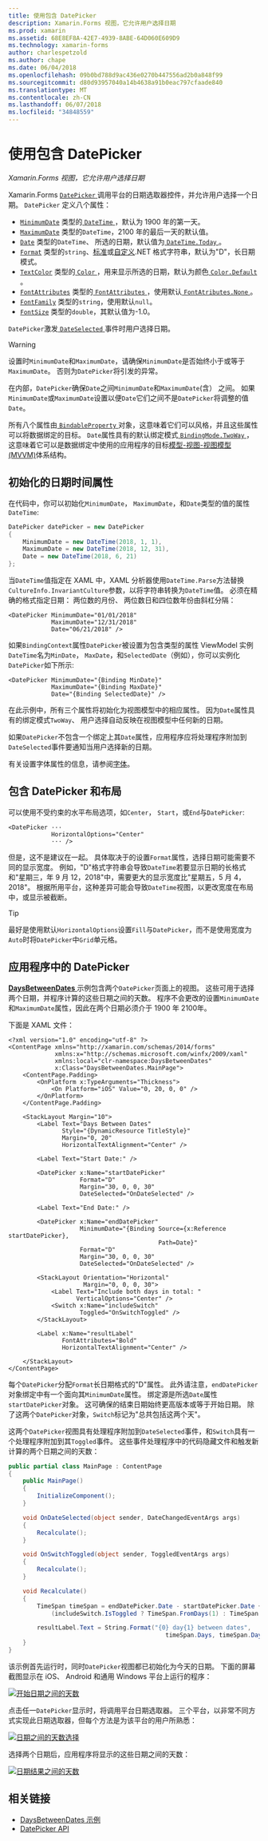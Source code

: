 ```yaml
---
title: 使用包含 DatePicker
description: Xamarin.Forms 视图，它允许用户选择日期
ms.prod: xamarin
ms.assetid: 68E8EF8A-42E7-4939-8ABE-64D060E609D9
ms.technology: xamarin-forms
author: charlespetzold
ms.author: chape
ms.date: 06/04/2018
ms.openlocfilehash: 09b0bd788d9ac436e0270b447556ad2b0a848f99
ms.sourcegitcommit: d80d93957040a14b4638a91b0eac797cfaade840
ms.translationtype: MT
ms.contentlocale: zh-CN
ms.lasthandoff: 06/07/2018
ms.locfileid: "34848559"
---
```

# <a name="using-datepicker"></a>使用包含 DatePicker

_Xamarin.Forms 视图，它允许用户选择日期_

Xamarin.Forms [ `DatePicker` ](https://developer.xamarin.com/api/type/Xamarin.Forms.DatePicker/)调用平台的日期选取器控件，并允许用户选择一个日期。 `DatePicker` 定义八个属性：

- [`MinimumDate`](https://developer.xamarin.com/api/property/Xamarin.Forms.DatePicker.MinimumDate/) 类型的[ `DateTime` ](https://developer.xamarin.com/api/type/System.DateTime/)，默认为 1900 年的第一天。
- [`MaximumDate`](https://developer.xamarin.com/api/property/Xamarin.Forms.DatePicker.MaximumDate/) 类型的`DateTime`，2100 年的最后一天的默认值。
- [`Date`](https://developer.xamarin.com/api/property/Xamarin.Forms.DatePicker.Date/) 类型的`DateTime`、 所选的日期，默认值为[ `DateTime.Today` ](https://developer.xamarin.com/api/property/System.DateTime.Today/)。
- [`Format`](https://developer.xamarin.com/api/property/Xamarin.Forms.DatePicker.Format/) 类型的`string`、[标准](/dotnet/standard/base-types/standard-date-and-time-format-strings/)或[自定义](/dotnet/standard/base-types/custom-date-and-time-format-strings/).NET 格式字符串，默认为"D"，长日期模式。
- [`TextColor`](https://developer.xamarin.com/api/property/Xamarin.Forms.DatePicker.TextColor/) 类型的[ `Color` ](https://developer.xamarin.com/api/type/Xamarin.Forms.Color/)，用来显示所选的日期，默认为颜色[ `Color.Default` ](https://developer.xamarin.com/api/property/Xamarin.Forms.Color.Default/)。
- [`FontAttributes`](xref:Xamarin.Forms.DatePicker.FontAttributes) 类型的[ `FontAttributes` ](xref:Xamarin.Forms.FontAttributes)，使用默认[ `FontAtributes.None` ](xref:Xamarin.Forms.FontAttributes.None)。
- [`FontFamily`](xref:Xamarin.Forms.DatePicker.FontFamily) 类型的`string`，使用默认`null`。
- [`FontSize`](xref:Xamarin.Forms.DatePicker.FontSize) 类型的`double`，其默认值为-1.0。

`DatePicker`激发[ `DateSelected` ](https://developer.xamarin.com/api/event/Xamarin.Forms.DatePicker.DateSelected/)事件时用户选择日期。

> [!WARNING]
> 设置时`MinimumDate`和`MaximumDate`，请确保`MinimumDate`是否始终小于或等于`MaximumDate`。 否则为`DatePicker`将引发的异常。

在内部，`DatePicker`确保`Date`之间`MinimumDate`和`MaximumDate`(含） 之间。 如果`MinimumDate`或`MaximumDate`设置以便`Date`它们之间不是`DatePicker`将调整的值`Date`。

所有八个属性由[ `BindableProperty` ](https://developer.xamarin.com/api/type/Xamarin.Forms.BindableProperty/)对象，这意味着它们可以风格，并且这些属性可以将数据绑定的目标。 `Date`属性具有的默认绑定模式[ `BindingMode.TwoWay` ](https://developer.xamarin.com/api/field/Xamarin.Forms.BindingMode.TwoWay/)，这意味着它可以是数据绑定中使用的应用程序的目标[模型-视图-视图模型 (MVVM)](~/xamarin-forms/enterprise-application-patterns/mvvm.md)体系结构。

## <a name="initializing-the-datetime-properties"></a>初始化的日期时间属性

在代码中，你可以初始化`MinimumDate`， `MaximumDate`，和`Date`类型的值的属性`DateTime`:

```csharp
DatePicker datePicker = new DatePicker
{
    MinimumDate = new DateTime(2018, 1, 1),
    MaximumDate = new DateTime(2018, 12, 31),
    Date = new DateTime(2018, 6, 21)
};
```

当`DateTime`值指定在 XAML 中，XAML 分析器使用`DateTime.Parse`方法替换`CultureInfo.InvariantCulture`参数，以将字符串转换为`DateTime`值。 必须在精确的格式指定日期： 两位数的月份、 两位数日和四位数年份由斜杠分隔：

```xaml
<DatePicker MinimumDate="01/01/2018"
            MaximumDate="12/31/2018"
            Date="06/21/2018" />
```

如果`BindingContext`属性`DatePicker`被设置为包含类型的属性 ViewModel 实例`DateTime`名为`MinDate`， `MaxDate`，和`SelectedDate`（例如），你可以实例化`DatePicker`如下所示:

```xaml
<DatePicker MinimumDate="{Binding MinDate}"
            MaximumDate="{Binding MaxDate}"
            Date="{Binding SelectedDate}" />
```

在此示例中，所有三个属性将初始化为视图模型中的相应属性。 因为`Date`属性具有的绑定模式`TwoWay`、 用户选择自动反映在视图模型中任何新的日期。

如果`DatePicker`不包含一个绑定上其`Date`属性，应用程序应将处理程序附加到`DateSelected`事件要通知当用户选择新的日期。

有关设置字体属性的信息，请参阅[字体](~/xamarin-forms/user-interface/text/fonts.md)。

## <a name="datepicker-and-layout"></a>包含 DatePicker 和布局

可以使用不受约束的水平布局选项，如`Center`， `Start`，或`End`与`DatePicker`:

```xaml
<DatePicker ···
            HorizontalOptions="Center"
            ··· />
```

但是，这不是建议在一起。 具体取决于的设置`Format`属性，选择日期可能需要不同的显示宽度。 例如，"D"格式字符串会导致`DateTime`若要显示日期的长格式和"星期三，年 9 月 12，2018"中，需要更大的显示宽度比"星期五，5 月 4，2018"。 根据所用平台，这种差异可能会导致`DateTime`视图，以更改宽度在布局中，或显示被截断。

> [!TIP]
> 最好是使用默认`HorizontalOptions`设置`Fill`与`DatePicker`，而不是使用宽度为`Auto`时将`DatePicker`中`Grid`单元格。

## <a name="datepicker-in-an-application"></a>应用程序中的 DatePicker

[ **DaysBetweenDates** ](https://developer.xamarin.com/samples/xamarin-forms/UserInterface/DatePicker)示例包含两个`DatePicker`页面上的视图。 这些可用于选择两个日期，并程序计算的这些日期之间的天数。 程序不会更改的设置`MinimumDate`和`MaximumDate`属性，因此在两个日期必须介于 1900 年 2100年。

下面是 XAML 文件：

```xaml
<?xml version="1.0" encoding="utf-8" ?>
<ContentPage xmlns="http://xamarin.com/schemas/2014/forms"
             xmlns:x="http://schemas.microsoft.com/winfx/2009/xaml"
             xmlns:local="clr-namespace:DaysBetweenDates"
             x:Class="DaysBetweenDates.MainPage">
    <ContentPage.Padding>
        <OnPlatform x:TypeArguments="Thickness">
            <On Platform="iOS" Value="0, 20, 0, 0" />
        </OnPlatform>
    </ContentPage.Padding>

    <StackLayout Margin="10">
        <Label Text="Days Between Dates"
               Style="{DynamicResource TitleStyle}"
               Margin="0, 20"
               HorizontalTextAlignment="Center" />

        <Label Text="Start Date:" />

        <DatePicker x:Name="startDatePicker"
                    Format="D"
                    Margin="30, 0, 0, 30"
                    DateSelected="OnDateSelected" />

        <Label Text="End Date:" />

        <DatePicker x:Name="endDatePicker"
                    MinimumDate="{Binding Source={x:Reference startDatePicker},
                                          Path=Date}"
                    Format="D"
                    Margin="30, 0, 0, 30"
                    DateSelected="OnDateSelected" />

        <StackLayout Orientation="Horizontal"
                     Margin="0, 0, 0, 30">
            <Label Text="Include both days in total: "
                   VerticalOptions="Center" />
            <Switch x:Name="includeSwitch"
                    Toggled="OnSwitchToggled" />
        </StackLayout>

        <Label x:Name="resultLabel"
               FontAttributes="Bold"
               HorizontalTextAlignment="Center" />

    </StackLayout>
</ContentPage>
```

每个`DatePicker`分配`Format`长日期格式的"D"属性。 此外请注意，`endDatePicker`对象绑定中有一个面向其`MinimumDate`属性。 绑定源是所选`Date`属性`startDatePicker`对象。 这可确保的结束日期始终更高版本或等于开始日期。 除了这两个`DatePicker`对象，`Switch`标记为"总共包括这两个天"。

这两个`DatePicker`视图具有处理程序附加到`DateSelected`事件，和`Switch`具有一个处理程序附加到其`Toggled`事件。 这些事件处理程序中的代码隐藏文件和触发新计算的两个日期之间的天数：

```csharp
public partial class MainPage : ContentPage
{
    public MainPage()
    {
        InitializeComponent();
    }

    void OnDateSelected(object sender, DateChangedEventArgs args)
    {
        Recalculate();
    }

    void OnSwitchToggled(object sender, ToggledEventArgs args)
    {
        Recalculate();
    }

    void Recalculate()
    {
        TimeSpan timeSpan = endDatePicker.Date - startDatePicker.Date +
            (includeSwitch.IsToggled ? TimeSpan.FromDays(1) : TimeSpan.Zero);

        resultLabel.Text = String.Format("{0} day{1} between dates",
                                            timeSpan.Days, timeSpan.Days == 1 ? "" : "s");
    }
}
```

该示例首先运行时，同时`DatePicker`视图都已初始化为今天的日期。 下面的屏幕截图显示在 iOS、 Android 和通用 Windows 平台上运行的程序：

[![开始日期之间的天数](datepicker-images/DaysBetweenDatesStart.png "开始日期之间的天数")](datepicker-images/DaysBetweenDatesStart-Large.png#lightbox "开始日期之间的天数")

点击任一`DatePicker`显示时，将调用平台日期选取器。 三个平台，以非常不同方式实现此日期选取器，但每个方法是为该平台的用户所熟悉：

[![日期之间的天数选择](datepicker-images/DaysBetweenDatesSelect.png "日期之间的天数选择")](datepicker-images/DaysBetweenDatesSelect-Large.png#lightbox "日期之间的天数选择")

选择两个日期后，应用程序将显示的这些日期之间的天数：

[![日期结果之间的天数](datepicker-images/DaysBetweenDatesResult.png "日期结果之间的天数")](datepicker-images/DaysBetweenDatesResult-Large.png#lightbox "日期结果之间的天数")

## <a name="related-links"></a>相关链接

- [DaysBetweenDates 示例](https://developer.xamarin.com/samples/xamarin-forms/UserInterface/DatePicker)
- [DatePicker API](https://developer.xamarin.com/api/type/Xamarin.Forms.DatePicker/)
